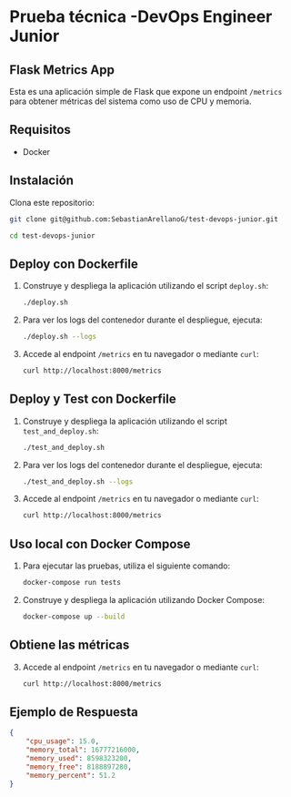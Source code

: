 # Prueba técnica -DevOps Engineer Junior  

## Flask Metrics App

Esta es una aplicación simple de Flask que expone un endpoint `/metrics` para obtener métricas del sistema como uso de CPU y memoria.

## Requisitos

- Docker

## Instalación

 Clona este repositorio:
 ```bash 
git clone git@github.com:SebastianArellanoG/test-devops-junior.git
```
```bash 
cd test-devops-junior
```
## Deploy con Dockerfile

1. Construye y despliega la aplicación utilizando el script `deploy.sh`:
    ```bash
    ./deploy.sh
    ```

2. Para ver los logs del contenedor durante el despliegue, ejecuta:
    ```sh
    ./deploy.sh --logs
    ```

3. Accede al endpoint `/metrics` en tu navegador o mediante `curl`:
    ```sh
    curl http://localhost:8000/metrics
    ```

## Deploy y Test con Dockerfile

1. Construye y despliega la aplicación utilizando el script `test_and_deploy.sh`:
    ```sh
    ./test_and_deploy.sh
    ```

2. Para ver los logs del contenedor durante el despliegue, ejecuta:
    ```sh
    ./test_and_deploy.sh --logs
    ```

3. Accede al endpoint `/metrics` en tu navegador o mediante `curl`:
    ```sh
    curl http://localhost:8000/metrics
    ```

## Uso local con Docker Compose 

1. Para ejecutar las pruebas, utiliza el siguiente comando:
    ```sh
    docker-compose run tests
    ```
2. Construye y despliega la aplicación utilizando Docker Compose:
    ```sh
    docker-compose up --build
    ```
## Obtiene las métricas

3. Accede al endpoint `/metrics` en tu navegador o mediante `curl`:
    ```sh
    curl http://localhost:8000/metrics
    ```

## Ejemplo de Respuesta

```json
{
    "cpu_usage": 15.0,
    "memory_total": 16777216000,
    "memory_used": 8598323200,
    "memory_free": 8188897280,
    "memory_percent": 51.2
}
